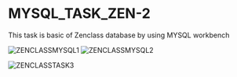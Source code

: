 # MYSQL_TASK_ZEN-2
This task is basic of Zenclass database by using MYSQL workbench 


![ZENCLASSMYSQL1](https://github.com/SunilSurendran1906/MYSQL_TASK_ZEN-2/assets/133184647/c82256a4-940c-421d-8a77-bcc22915fcc1)
![ZENCLASSMYSQL2](https://github.com/SunilSurendran1906/MYSQL_TASK_ZEN-2/assets/133184647/19076269-bb68-4e03-bf5f-bb415cb22751)

![ZENCLASSTASK3](https://github.com/SunilSurendran1906/MYSQL_TASK_ZEN-2/assets/133184647/1506546c-7bb2-4979-8141-7f85cd6478e2)

